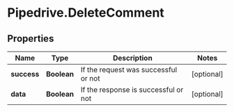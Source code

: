 # Pipedrive.DeleteComment

## Properties

Name | Type | Description | Notes
------------ | ------------- | ------------- | -------------
**success** | **Boolean** | If the request was successful or not | [optional] 
**data** | **Boolean** | If the response is successful or not | [optional] 


